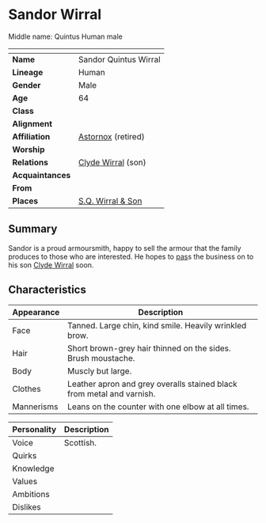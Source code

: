 # Sandor Wirral

Middle name: Quintus
Human male

| []() | |
| --- | --- |
| **Name** | Sandor Quintus Wirral |
| **Lineage** | Human |
| **Gender** | Male |
| **Age** | 64 |
| **Class** | |
| **Alignment** | |
| **Affiliation** | [Astornox](../organisations/astornox/astornox.md) (retired) |
| **Worship** | |
| **Relations** | [Clyde Wirral](clyde-wirral.md) (son) |
| **Acquaintances** | |
| **From** | |
| **Places** | [S.Q. Wirral & Son](../places/buildings/shops/sq-wirral-and-son.md) |

## Summary

Sandor is a proud armoursmith, happy to sell the armour that the family produces to those who are interested. He hopes to [pas](../history/calendars/astorian-calendar.md)s the business on to his son [Clyde Wirral](clyde-wirral.md) soon.

## Characteristics

| Appearance | Description |
| --- | --- |
| Face | Tanned. Large chin, kind smile. Heavily wrinkled brow. |
| Hair | Short brown-grey hair thinned on the sides. Brush moustache. |
| Body | Muscly but large. |
| Clothes | Leather apron and grey overalls stained black from metal and varnish. |
| Mannerisms | Leans on the counter with one elbow at all times. |

| Personality | Description |
| --- | --- |
| Voice | Scottish. |
| Quirks | |
| Knowledge | |
| Values | |
| Ambitions | |
| Dislikes | |
